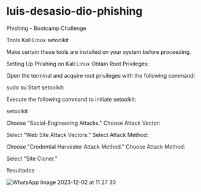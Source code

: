 # luis-desasio-dio-phishing

Phishing - Bootcamp Challenge


Tools
Kali Linux
setoolkit

Make certain these tools are installed on your system before proceeding.

Setting Up Phishing on Kali Linux
Obtain Root Privileges:

Open the terminal and acquire root privileges with the following command:

sudo su
Start setoolkit:

Execute the following command to initiate setoolkit:

setoolkit


Choose "Social-Engineering Attacks."
Choose Attack Vector:

Select "Web Site Attack Vectors."
Select Attack Method:

Choose "Credential Harvester Attack Method."
Choose Attack Method:

Select "Site Cloner."


Resultados

![WhatsApp Image 2023-12-02 at 11 27 30](https://github.com/luisbrasiliano21/luis-desasio-dio-phishing/assets/113181047/bed5b761-99bb-4ed6-9bac-fbe87c52b094)
